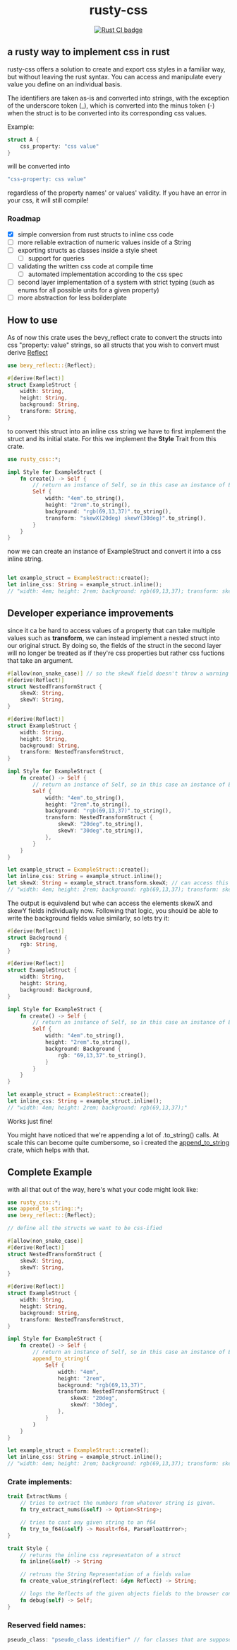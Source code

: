 <h1><center><b>rusty-css</b></center></h1>

<center>
    <p>
    <a href="https://github.com/DavidCks/rusty-css/actions?query=branch%3Amain">
        <img src="https://github.com/DavidCks/rusty-css/workflows/Rust%20CI/badge.svg"
            alt="Rust CI badge">
    </a>
    </p>
</center>

## a rusty way to implement css in rust

rusty-css offers a solution to create and export css styles in a familiar way, but without leaving the rust syntax.
You can access and manipulate every value you define on an individual basis.

The identifiers are taken as-is and converted into strings, with the exception of the underscore token (_), which is converted into the minus token (-) when the struct is to be converted into its corresponding css values. 

Example:

```rust
struct A {
    css_property: "css value" 
}
```
will be converted into
```rust
"css-property: css value"
```

regardless of the property names' or values' validity. If you have an error in your css, it will still compile!

### Roadmap

- [x] simple conversion from rust structs to inline css code
- [ ] more reliable extraction of numeric values inside of a String
- [ ] exporting structs as classes inside a style sheet
    - [ ] support for queries
- [ ] validating the written css code at compile time
    - [ ] automated implementation according to the css spec 
- [ ] second layer implementation of a system with strict typing 
(such as enums for all possible units for a given property)
- [ ] more abstraction for less boilderplate

## How to use

As of now this crate uses the bevy_reflect crate to convert the structs into css "property: value" strings, so all structs that you wish to convert must derive [Reflect](https://docs.rs/bevy/latest/bevy/reflect/)

```rust
use bevy_reflect::{Reflect};

#[derive(Reflect)]
struct ExampleStruct {
    width: String,
    height: String,
    background: String,
    transform: String,
}
```

to convert this struct into an inline css string we have to first implement the struct and its initial state. For this we implement the **Style** Trait from this crate.

```rust
use rusty_css::*;

impl Style for ExampleStruct {
    fn create() -> Self {
        // return an instance of Self, so in this case an instance of ExampleStruct
        Self { 
            width: "4em".to_string(),
            height: "2rem".to_string(),
            background: "rgb(69,13,37)".to_string(),
            transform: "skewX(20deg) skewY(30deg)".to_string(),
        }
    }
}
```

now we can create an instance of ExampleStruct and convert it into a css inline string.

```rust

let example_struct = ExampleStruct::create();
let inline_css: String = example_struct.inline();
// "width: 4em; height: 2rem; background: rgb(69,13,37); transform: skewX(20deg) skewY(30deg);"
```
## Developer experiance improvements

since it ca be hard to access values of a property that can take multiple values such as **transform**, we can instead implement a nested struct into our original struct.
By doing so, the fields of the struct in the second layer will no longer be treated as if they're css properties but rather css fuctions that take an argument.

```rust
#[allow(non_snake_case)] // so the skewX field doesn't throw a warning for being in snake case, which css uses
#[derive(Reflect)]
struct NestedTransformStruct {
    skewX: String,
    skewY: String,
}

#[derive(Reflect)]
struct ExampleStruct {
    width: String,
    height: String,
    background: String,
    transform: NestedTransformStruct,
}

impl Style for ExampleStruct {
    fn create() -> Self {
        // return an instance of Self, so in this case an instance of ExampleStruct
        Self { 
            width: "4em".to_string(),
            height: "2rem".to_string(),
            background: "rgb(69,13,37)".to_string(),
            transform: NestedTransformStruct {
                skewX: "20deg".to_string(),
                skewY: "30deg".to_string(),
            },
        }
    }
}

let example_struct = ExampleStruct::create();
let inline_css: String = example_struct.inline();
let skewX: String = example_struct.transform.skewX; // can access this field, wuhu!
// "width: 4em; height: 2rem; background: rgb(69,13,37); transform: skewX(20deg) skewY(30deg);"
```
The output is equivalend but whe can access the elements skewX and skewY fields individually now.
Following that logic, you should be able to write the background fields value similarly, so lets try it:

```rust
#[derive(Reflect)]
struct Background {
    rgb: String,
}

#[derive(Reflect)]
struct ExampleStruct {
    width: String,
    height: String,
    background: Background,
}

impl Style for ExampleStruct {
    fn create() -> Self {
        // return an instance of Self, so in this case an instance of ExampleStruct
        Self { 
            width: "4em".to_string(),
            height: "2rem".to_string(),
            background: Background {
                rgb: "69,13,37".to_string(),
            }
        }
    }
}

let example_struct = ExampleStruct::create();
let inline_css: String = example_struct.inline();
// "width: 4em; height: 2rem; background: rgb(69,13,37);"
```
Works just fine!

You might have noticed that we're appending a lot of .to_string() calls. At scale this can become quite cumbersome, so i created the [append_to_string](https://crates.io/crates/append_to_string) crate, which helps with that.

## Complete Example

with all that out of the way, here's what your code might look like:

```rust
use rusty_css::*;
use append_to_string::*;
use bevy_reflect::{Reflect};

// define all the structs we want to be css-ified 

#[allow(non_snake_case)]
#[derive(Reflect)]
struct NestedTransformStruct {
    skewX: String,
    skewY: String,
}

#[derive(Reflect)]
struct ExampleStruct {
    width: String,
    height: String,
    background: String,
    transform: NestedTransformStruct,
}

impl Style for ExampleStruct {
    fn create() -> Self {
        // return an instance of Self, so in this case an instance of ExampleStruct
        append_to_string!( 
            Self { 
                width: "4em",
                height: "2rem",
                background: "rgb(69,13,37)",
                transform: NestedTransformStruct {
                    skewX: "20deg",
                    skewY: "30deg",
                },
            }
        )
    }
}

let example_struct = ExampleStruct::create();
let inline_css: String = example_struct.inline();
// "width: 4em; height: 2rem; background: rgb(69,13,37); transform: skewX(20deg) skewY(30deg);"
```

### Crate implements:

```rust
trait ExtractNums {
    // tries to extract the numbers from whatever string is given.
    fn try_extract_nums(&self) -> Option<String>;

    // tries to cast any given string to an f64
    fn try_to_f64(&self) -> Result<f64, ParseFloatError>;
}

trait Style {
    // returns the inline css representaton of a struct
    fn inline(&self) -> String 

    // retruns the String Representation of a fields value
    fn create_value_string(reflect: &dyn Reflect) -> String;

    // logs the Reflects of the given objects fields to the browser console with wasm_logger 
    fn debug(self) -> Self;
}
```

### Reserved field names:

```rust
pseudo_class: "pseudo_class identifier" // for classes that are supposed to be exported with a psuedo-class (i.e. :before, :active, etc.) 

```